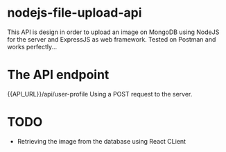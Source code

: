 # nodejs-file-upload-api
This API is design in order to upload an image on MongoDB using NodeJS for the server and ExpressJS as web framework.
Tested on Postman and works perfectly...

# The API endpoint
{{API_URL}}/api/user-profile
Using a POST request to the server.

# TODO
- Retrieving the image from the database using React CLient 
